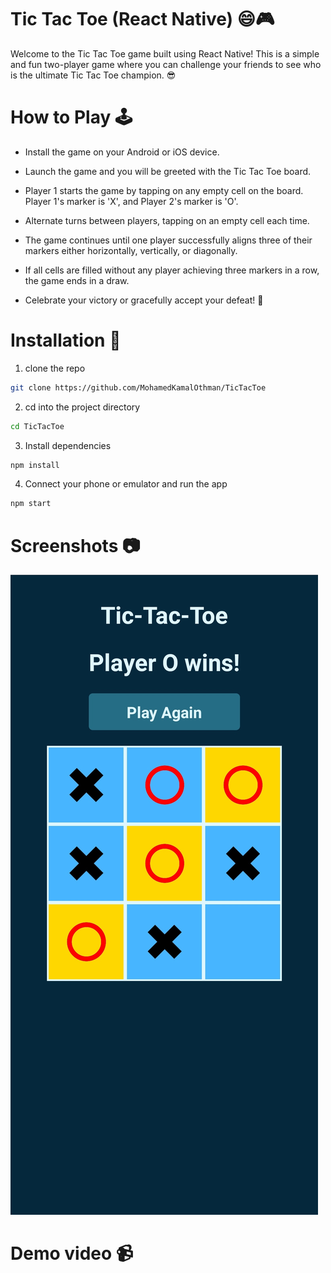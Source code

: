 # Tic Tac Toe (React Native) 😄🎮

Welcome to the Tic Tac Toe game built using React Native! This is a simple and fun two-player game where you can challenge your friends to see who is the ultimate Tic Tac Toe champion. 😎

# How to Play 🕹️

- Install the game on your Android or iOS device.

- Launch the game and you will be greeted with the Tic Tac Toe board.

- Player 1 starts the game by tapping on any empty cell on the board. Player 1's marker is 'X', and Player 2's marker is 'O'.

- Alternate turns between players, tapping on an empty cell each time.

- The game continues until one player successfully aligns three of their markers either horizontally, vertically, or diagonally.

- If all cells are filled without any player achieving three markers in a row, the game ends in a draw.

- Celebrate your victory or gracefully accept your defeat! 🎉

# Installation 📲

1. clone the repo

```bash
git clone https://github.com/MohamedKamalOthman/TicTacToe
```

2. cd into the project directory

```bash
cd TicTacToe
```

3. Install dependencies

```bash
npm install
```

4. Connect your phone or emulator and run the app

```bash
npm start
```

# Screenshots 📷

![Screenshot 1](./screenshot.jpg)

# Demo video 📹
